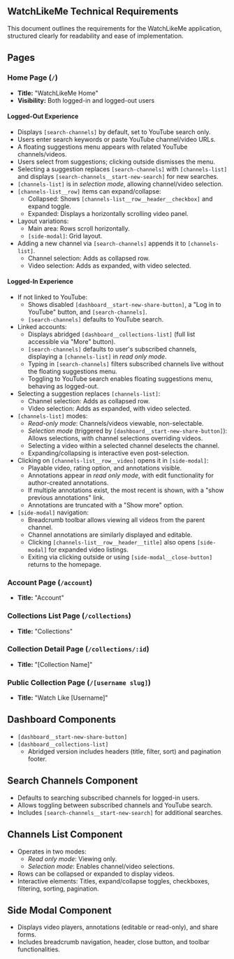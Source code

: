 ## WatchLikeMe Technical Requirements

This document outlines the requirements for the WatchLikeMe application, structured clearly for readability and ease of implementation.

## Pages

### Home Page (`/`)

- **Title:** "WatchLikeMe Home"
- **Visibility:** Both logged-in and logged-out users

#### Logged-Out Experience

- Displays `[search-channels]` by default, set to YouTube search only.
- Users enter search keywords or paste YouTube channel/video URLs.
- A floating suggestions menu appears with related YouTube channels/videos.
- Users select from suggestions; clicking outside dismisses the menu.
- Selecting a suggestion replaces `[search-channels]` with `[channels-list]` and displays `[search-channels__start-new-search]` for new searches.
- `[channels-list]` is in _selection mode_, allowing channel/video selection.
- `[channels-list__row]` items can expand/collapse:
  - Collapsed: Shows `[channels-list__row__header__checkbox]` and expand toggle.
  - Expanded: Displays a horizontally scrolling video panel.
- Layout variations:
  - Main area: Rows scroll horizontally.
  - `[side-modal]`: Grid layout.
- Adding a new channel via `[search-channels]` appends it to `[channels-list]`.
  - Channel selection: Adds as collapsed row.
  - Video selection: Adds as expanded, with video selected.

#### Logged-In Experience

- If not linked to YouTube:
  - Shows disabled `[dashboard__start-new-share-button]`, a "Log in to YouTube" button, and `[search-channels]`.
  - `[search-channels]` defaults to YouTube search.
- Linked accounts:
  - Displays abridged `[dashboard__collections-list]` (full list accessible via "More" button).
  - `[search-channels]` defaults to user's subscribed channels, displaying a `[channels-list]` in _read only mode_.
  - Typing in `[search-channels]` filters subscribed channels live without the floating suggestions menu.
  - Toggling to YouTube search enables floating suggestions menu, behaving as logged-out.
- Selecting a suggestion replaces `[channels-list]`:
  - Channel selection: Adds as collapsed row.
  - Video selection: Adds as expanded, with video selected.
- `[channels-list]` modes:
  - _Read-only mode_: Channels/videos viewable, non-selectable.
  - _Selection mode_ (triggered by `[dashboard__start-new-share-button]`): Allows selections, with channel selections overriding videos.
  - Selecting a video within a selected channel deselects the channel.
  - Expanding/collapsing is interactive even post-selection.
- Clicking on `[channels-list__row__video]` opens it in `[side-modal]`:
  - Playable video, rating option, and annotations visible.
  - Annotations appear in _read only mode_, with edit functionality for author-created annotations.
  - If multiple annotations exist, the most recent is shown, with a "show previous annotations" link.
  - Annotations are truncated with a "Show more" option.
- `[side-modal]` navigation:
  - Breadcrumb toolbar allows viewing all videos from the parent channel.
  - Channel annotations are similarly displayed and editable.
  - Clicking `[channels-list__row__header__title]` also opens `[side-modal]` for expanded video listings.
  - Exiting via clicking outside or using `[side-modal__close-button]` returns to the homepage.

### Account Page (`/account`)

- **Title:** "Account"

### Collections List Page (`/collections`)

- **Title:** "Collections"

### Collection Detail Page (`/collections/:id`)

- **Title:** "[Collection Name]"

### Public Collection Page (`/[username slug]`)

- **Title:** "Watch Like [Username]"

## Dashboard Components

- `[dashboard__start-new-share-button]`
- `[dashboard__collections-list]`
  - Abridged version includes headers (title, filter, sort) and pagination footer.

## Search Channels Component

- Defaults to searching subscribed channels for logged-in users.
- Allows toggling between subscribed channels and YouTube search.
- Includes `[search-channels__start-new-search]` for additional searches.

## Channels List Component

- Operates in two modes:
  - _Read only mode_: Viewing only.
  - _Selection mode_: Enables channel/video selections.
- Rows can be collapsed or expanded to display videos.
- Interactive elements: Titles, expand/collapse toggles, checkboxes, filtering, sorting, pagination.

## Side Modal Component

- Displays video players, annotations (editable or read-only), and share forms.
- Includes breadcrumb navigation, header, close button, and toolbar functionalities.
